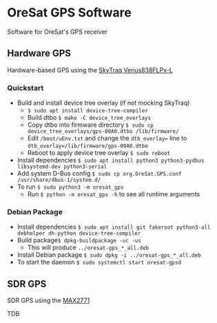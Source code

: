 # OreSat GPS Software

Software for OreSat's GPS receiver

## Hardware GPS

Hardware-based GPS using the [SkyTraq Venus838FLPx-L]

### Quickstart

- Build and install device tree overlay (if not mocking SkyTraq)
  - `$ sudo apt install device-tree-compiler`
  - Build dtbo `$ make -C device_tree_overlays`
  - Copy dtbo into firmware directory `$ sudo cp
    device_tree_overlays/gps-00A0.dtbo /lib/firmware/`
  - Edit `/boot/uEnv.txt` and change the `dtb_overlay=` line to
    `dtb_overlay=/lib/firmware/gps-00A0.dtbo`
  - Reboot to apply device tree overlay `$ sudo reboot`
- Install dependencies `$ sudo apt install python3 python3-pydbus libsystemd-dev
  python3-serial`
- Add system D-Bus config `$ sudo cp org.OreSat.GPS.conf
  /usr/share/dbus-1/system.d/`
- To run `$ sudo python3 -m oresat_gps`
  - Run `$ python -m oresat_gps -h` to see all runtime arguments

### Debian Package

- Install dependencies `$ sudo apt install git fakeroot python3-all debhelper
  dh-python device-tree-compiler`
- Build package`$ dpkg-buildpackage -uc -us`
  - This will produce `../oresat-gps_*_all.deb`
- Install Debian package `$ sudo dpkg -i ../oresat-gps_*_all.deb`
- To start the daemon `$ sudo systemctl start oresat-gpsd`

## SDR GPS

SDR GPS using the [MAX2771]

TDB

[MAX2771]:https://www.maximintegrated.com/en/products/comms/wireless-rf/MAX2771.html
[SkyTraq Venus838FLPx-L]:https://www.skytraq.com.tw/homesite/Venus838FLPx_PB_v1.pdf
